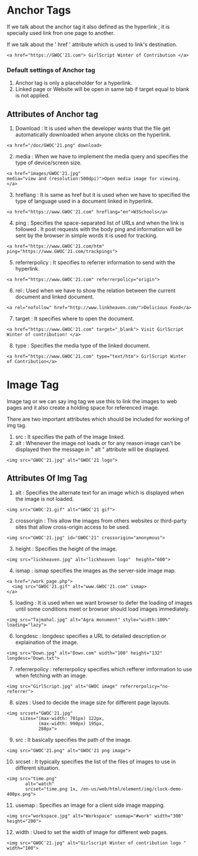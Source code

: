# Anchor Tags
If we talk about the anchor tag it also defined as the hyperlink , it is specially used link fron one page to another.
<p> If we talk about the ' href ' attribute which is used to link's destination. </p>

```
<a href="https://GWOC'21.com"> GirlScript Winter of Contribution </a>
```

### Default settings of Anchor tag
1. Anchor tag is only a placeholder for a hyperlink.
2. Linked page or Website will be open in same tab if target equal to blank is not applied.


## Attributes of Anchor tag
1. Download : It is used when the developer wants that the file get automatically downloaded when anyone clicks on the hyperlink.

```
<a href="/doc/GWOC'21.png" download>
```
2. media : When we have to implement the media query and specifies the type of device/screen size.

```
<a href="images/GWOC'21.jpg"
media="view and (resolution:500dpi)">Open media image for viewing.
</a>
```

3. hreflang : It is same as href but it is used when we have to specified the type of language used in a document linked in hyperlink.
```
<a href="https://www.GWOC'21.com" hreflang="en">W3Schools</a>
```

4. ping : Specifies the space-separated list of URLs and when the link is followed . It post requests with the body ping and information will be sent by the browser in simple words it is used for tracking. 
```
<a href="https://www.GWOC'21.com/htm" ping="https://www.GWOC'21.com/trackpings">
```

5. referrerpolicy : It specifies to referrer information to send with the hyperlink.
```
<a href="https://www.GWOC'21.com" referrerpolicy="origin">
```

6. rel : Used when we have to show the relation between the current document and linked document.
```
<a rel="nofollow" href="http://www.linkheaven.com/">Delicious Food</a>
```

7. target : It specifies where to open the document.
```
<a href="https://www.GWOC'21.com" target="_blank"> Visit GirlScript Winter of contribution! </a>
```

8. type : Specifies the media type of the linked document.
```
<a href="https://www.GWOC'21.com" type="text/htm"> GirlScript Winter of Contribution</a>
```

# Image Tag
Image tag or we can say img tag we use this to link the images to web pages and it also create a holding space for referenced image.
<p> There are two important attributes which should be included for working of img tag.</p>

1.  src : It specifies the path of the image linked.
2. alt : Whenever the image not loads or for any reason image can't be displayed then the message in " alt " attribute will be displayed.

```
<img src="GWOC'21.jpg" alt="GWOC'21 logo">
```

## Attributes Of Img Tag

1. alt : Specifies the alternate text for an image which is displayed when the image is not loaded.

```
<img src="GWOC'21.gif" alt="GWOC'21 gif">
```
2. crossorigin : This allow the images from others websites or third-party sites that allow cross-origin access to be used.
```
<img src="GWOC'21.jpg" id="GWOC'21" crossorigin="anonymous">
```

3. height : Specifies the height of the image.
```
<img src="lickheaven.jpg" alt="lickheaven logo"  height="600">
```

4. ismap : ismap specifies the images as the server-side image map.
```
<a href="/work_page.php">
  <img src="GWOC'21.gif" alt="www.GWOC'21.com" ismap>
</a>
```

5. loading : It is used when we want browser to defer the loading of images until some conditions meet or browser should load images immediately.
```
<img src="Tajmahal.jpg" alt="Agra monument" style="width:100%" loading="lazy">
```

6. longdesc : longdesc specifies a URL to detailed description or explaination of the image.
```
<img src="Down.jpg" alt="Down.com" width="100" height="132" longdesc="Down.txt">
```

7. referrerpolicy : referrerpolicy specifies which refferer imformation to use when fetching with an image.
```
<img src="GirlScript.jpg" alt="GWOC image" referrerpolicy="no-referrer">
```

8. sizes : Used to decide the image size for different page layouts.
```
<img srcset="GWOC'21.jpg"
     sizes="(max-width: 701px) 122px,
            (max-width: 990px) 195px,
            280px">
```

9. src : It basically specifies the path of the image.
```
<img src="GWOC'21.png" alt="GWOC'21 png image">
```

10. srcset : It typically specifies the list of the files of images to use in different situation.
```
<img src="time.png"
       alt="watch"
       srcset="time.png 1x, /en-us/web/html/element/img/clock-demo-400px.png">
```

11. usemap : Specifies an image for a client side image mapping.
```
<img src="workspace.jpg" alt="Workspace" usemap="#work" width="300" height="200">
```

12. width : Used to set the width of image for different web pages.
```
<img src="GWOC'21.jpg" alt="Girlscript Winter of contribution logo " width="100">
```
